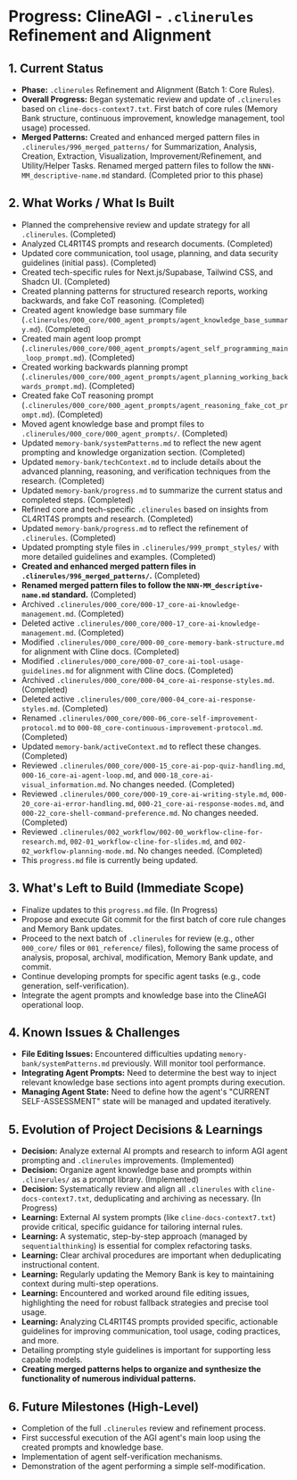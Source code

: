 # Progress: ClineAGI - `.clinerules` Refinement and Alignment

## 1. Current Status
-   **Phase:** `.clinerules` Refinement and Alignment (Batch 1: Core Rules).
-   **Overall Progress:** Began systematic review and update of `.clinerules` based on `cline-docs-context7.txt`. First batch of core rules (Memory Bank structure, continuous improvement, knowledge management, tool usage) processed.
-   **Merged Patterns:** Created and enhanced merged pattern files in `.clinerules/996_merged_patterns/` for Summarization, Analysis, Creation, Extraction, Visualization, Improvement/Refinement, and Utility/Helper Tasks. Renamed merged pattern files to follow the `NNN-MM_descriptive-name.md` standard. (Completed prior to this phase)

## 2. What Works / What Is Built
-   Planned the comprehensive review and update strategy for all `.clinerules`. (Completed)
-   Analyzed CL4R1T4S prompts and research documents. (Completed)
-   Updated core communication, tool usage, planning, and data security guidelines (initial pass). (Completed)
-   Created tech-specific rules for Next.js/Supabase, Tailwind CSS, and Shadcn UI. (Completed)
-   Created planning patterns for structured research reports, working backwards, and fake CoT reasoning. (Completed)
-   Created agent knowledge base summary file (`.clinerules/000_core/000_agent_prompts/agent_knowledge_base_summary.md`). (Completed)
-   Created main agent loop prompt (`.clinerules/000_core/000_agent_prompts/agent_self_programming_main_loop_prompt.md`). (Completed)
-   Created working backwards planning prompt (`.clinerules/000_core/000_agent_prompts/agent_planning_working_backwards_prompt.md`). (Completed)
-   Created fake CoT reasoning prompt (`.clinerules/000_core/000_agent_prompts/agent_reasoning_fake_cot_prompt.md`). (Completed)
-   Moved agent knowledge base and prompt files to `.clinerules/000_core/000_agent_prompts/`. (Completed)
-   Updated `memory-bank/systemPatterns.md` to reflect the new agent prompting and knowledge organization section. (Completed)
-   Updated `memory-bank/techContext.md` to include details about the advanced planning, reasoning, and verification techniques from the research. (Completed)
-   Updated `memory-bank/progress.md` to summarize the current status and completed steps. (Completed)
-   Refined core and tech-specific `.clinerules` based on insights from CL4R1T4S prompts and research. (Completed)
-   Updated `memory-bank/progress.md` to reflect the refinement of `.clinerules`. (Completed)
-   Updated prompting style files in `.clinerules/999_prompt_styles/` with more detailed guidelines and examples. (Completed)
-   **Created and enhanced merged pattern files in `.clinerules/996_merged_patterns/`.** (Completed)
-   **Renamed merged pattern files to follow the `NNN-MM_descriptive-name.md` standard.** (Completed)
-   Archived `.clinerules/000_core/000-17_core-ai-knowledge-management.md`. (Completed)
-   Deleted active `.clinerules/000_core/000-17_core-ai-knowledge-management.md`. (Completed)
-   Modified `.clinerules/000_core/000-00_core-memory-bank-structure.md` for alignment with Cline docs. (Completed)
-   Modified `.clinerules/000_core/000-07_core-ai-tool-usage-guidelines.md` for alignment with Cline docs. (Completed)
-   Archived `.clinerules/000_core/000-04_core-ai-response-styles.md`. (Completed)
-   Deleted active `.clinerules/000_core/000-04_core-ai-response-styles.md`. (Completed)
-   Renamed `.clinerules/000_core/000-06_core-self-improvement-protocol.md` to `000-08_core-continuous-improvement-protocol.md`. (Completed)
-   Updated `memory-bank/activeContext.md` to reflect these changes. (Completed)
-   Reviewed `.clinerules/000_core/000-15_core-ai-pop-quiz-handling.md`, `000-16_core-ai-agent-loop.md`, and `000-18_core-ai-visual_information.md`. No changes needed. (Completed)
-   Reviewed `.clinerules/000_core/000-19_core-ai-writing-style.md`, `000-20_core-ai-error-handling.md`, `000-21_core-ai-response-modes.md`, and `000-22_core-shell-command-preference.md`. No changes needed. (Completed)
-   Reviewed `.clinerules/002_workflow/002-00_workflow-cline-for-research.md`, `002-01_workflow-cline-for-slides.md`, and `002-02_workflow-planning-mode.md`. No changes needed. (Completed)
-   This `progress.md` file is currently being updated.

## 3. What's Left to Build (Immediate Scope)
-   Finalize updates to this `progress.md` file. (In Progress)
-   Propose and execute Git commit for the first batch of core rule changes and Memory Bank updates.
-   Proceed to the next batch of `.clinerules` for review (e.g., other `000_core/` files or `001_reference/` files), following the same process of analysis, proposal, archival, modification, Memory Bank update, and commit.
-   Continue developing prompts for specific agent tasks (e.g., code generation, self-verification).
-   Integrate the agent prompts and knowledge base into the ClineAGI operational loop.

## 4. Known Issues & Challenges
-   **File Editing Issues:** Encountered difficulties updating `memory-bank/systemPatterns.md` previously. Will monitor tool performance.
-   **Integrating Agent Prompts:** Need to determine the best way to inject relevant knowledge base sections into agent prompts during execution.
-   **Managing Agent State:** Need to define how the agent's "CURRENT SELF-ASSESSMENT" state will be managed and updated iteratively.

## 5. Evolution of Project Decisions & Learnings
-   **Decision:** Analyze external AI prompts and research to inform AGI agent prompting and `.clinerules` improvements. (Implemented)
-   **Decision:** Organize agent knowledge base and prompts within `.clinerules/` as a prompt library. (Implemented)
-   **Decision:** Systematically review and align all `.clinerules` with `cline-docs-context7.txt`, deduplicating and archiving as necessary. (In Progress)
-   **Learning:** External AI system prompts (like `cline-docs-context7.txt`) provide critical, specific guidance for tailoring internal rules.
-   **Learning:** A systematic, step-by-step approach (managed by `sequentialthinking`) is essential for complex refactoring tasks.
-   **Learning:** Clear archival procedures are important when deduplicating instructional content.
-   **Learning:** Regularly updating the Memory Bank is key to maintaining context during multi-step operations.
-   **Learning:** Encountered and worked around file editing issues, highlighting the need for robust fallback strategies and precise tool usage.
-   **Learning:** Analyzing CL4R1T4S prompts provided specific, actionable guidelines for improving communication, tool usage, coding practices, and more.
-   Detailing prompting style guidelines is important for supporting less capable models.
-   **Creating merged patterns helps to organize and synthesize the functionality of numerous individual patterns.**

## 6. Future Milestones (High-Level)
-   Completion of the full `.clinerules` review and refinement process.
-   First successful execution of the AGI agent's main loop using the created prompts and knowledge base.
-   Implementation of agent self-verification mechanisms.
-   Demonstration of the agent performing a simple self-modification.

